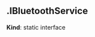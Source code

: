 <a name="module_miot/Bluetooth--module.exports.IBluetoothService"></a>

## .IBluetoothService
**Kind**: static interface  
